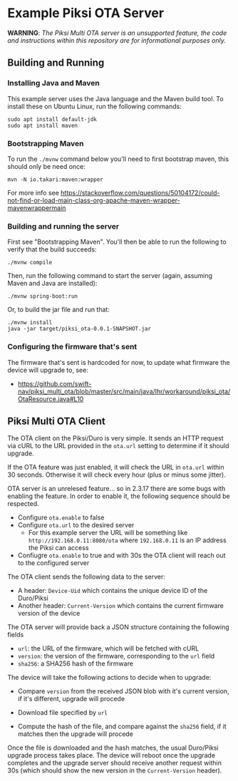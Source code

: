 # Example Piksi OTA Server

**WARNING**: *The Piksi Multi OTA server is an unsupported feature, the code and
instructions within this repository are for informational purposes only.*

## Building and Running

### Installing Java and Maven

This example server uses the Java language and the Maven build tool.  To install these on Ubuntu Linux, run the following commands:

    sudo apt install default-jdk
    sudo apt install maven

### Bootstrapping Maven

To run the `./mvnw` command below you'll need to first bootstrap maven, this
should only be need once:

    mvn -N io.takari:maven:wrapper

For more info see https://stackoverflow.com/questions/50104172/could-not-find-or-load-main-class-org-apache-maven-wrapper-mavenwrappermain

### Building and running the server

First see "Bootstrapping Maven".  You'll then be able to run the following to verify that the build succeeds:

    ./mvnw compile

Then, run the following command to start the server (again, assuming Maven and Java are installed):

    ./mvnw spring-boot:run

Or, to build the jar file and run that:

    ./mvnw install
    java -jar target/piksi_ota-0.0.1-SNAPSHOT.jar

### Configuring the firmware that's sent

The firmware that's sent is hardcoded for now, to update what firmware the
device will upgrade to, see:

  - https://github.com/swift-nav/piksi_multi_ota/blob/master/src/main/java/lhr/workaround/piksi_ota/OtaResource.java#L10

## Piksi Multi OTA Client

The OTA client on the Piksi/Duro is very simple.  It sends an HTTP request via
cURL to the URL provided in the `ota.url` setting to determine if it should upgrade.

If the OTA feature was just enabled, it will check the URL in `ota.url` within
30 seconds.  Otherwise it will check every hour (plus or minus some jitter).

OTA server is an unrelesed feature... so in 2.3.17 there are some bugs with enabling
the feature.  In order to enable it, the following sequence should be respected.

- Configure `ota.enable` to false
- Configure `ota.url` to the desired server
  - For this example server the URL will be something like `http://192.168.0.11:8080/ota` where `192.168.0.11` is an IP address the Piksi can access
- Confiugre `ota.enable` to true and with 30s the OTA client will reach out to the configured server

The OTA client sends the following data to the server:

- A header: `Device-Uid` which contains the unique device ID of the Duro/Piksi
- Another header: `Current-Version` which contains the current firmware version of the device

The OTA server will provide back a JSON structure containing the following fields

- `url`: the URL of the firmware, which will be fetched with cURL
- `version`: the version of the firmware, corresponding to the `url` field
- `sha256`: a SHA256 hash of the firmware

The device will take the following actions to decide when to upgrade:

- Compare `version` from the received JSON blob with it's current version, if
  it's different, upgrade will procede

- Download file specified by `url`

- Compute the hash of the file, and compare against the `sha256` field, if it
  matches then the upgrade will procede

Once the file is downloaded and the hash matches, the usual Duro/Piksi upgrade
process takes place.  The device will reboot once the upgrade completes and the
upgrade server should receive another request within 30s (which should show the
new version in the `Current-Version` header).
